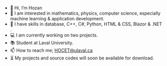 - 👋 Hi, I’m Hozan
- 👀 I am interested in mathematics, physics, computer science, especially machine learning & application development.
- 🌱 I have skills in database, C++, C#, Python, HTML & CSS, Blazor & .NET .
- 💻 I am currently working on two projects.
- 📚 Student at Laval University.
- 📫 How to reach me; HOCET@ulaval.ca
- ⏳ My projects and source codes will soon be available for download.


<!---
Hozan77/Hozan77 is a ✨ special ✨ repository because its `README.md` (this file) appears on your GitHub profile.
You can click the Preview link to take a look at your changes.
--->
